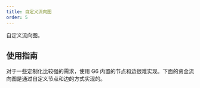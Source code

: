 ```yaml
---
title: 自定义流向图
order: 5
---
```


自定义流向图。

## 使用指南

对于一些定制化比较强的需求，使用 G6 内置的节点和边很难实现。下面的资金流向图是通过自定义节点和边的方式实现的。